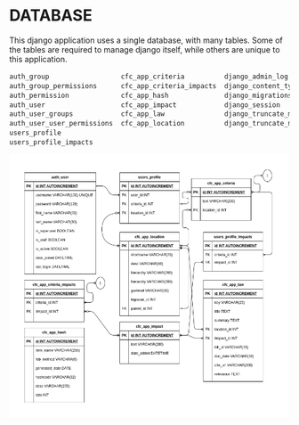 # DATABASE

This django application uses a single database, with many tables.  Some
of the tables are required to manage django itself, while others are unique
to this application.

```bash
auth_group                  cfc_app_criteria          django_admin_log 
auth_group_permissions      cfc_app_criteria_impacts  django_content_type   
auth_permission             cfc_app_hash              django_migrations  
auth_user                   cfc_app_impact            django_session
auth_user_groups            cfc_app_law               django_truncate_model1    
auth_user_user_permissions  cfc_app_location          django_truncate_model2  
users_profile             
users_profile_impacts     
```

![schema](database-schema1.png)

